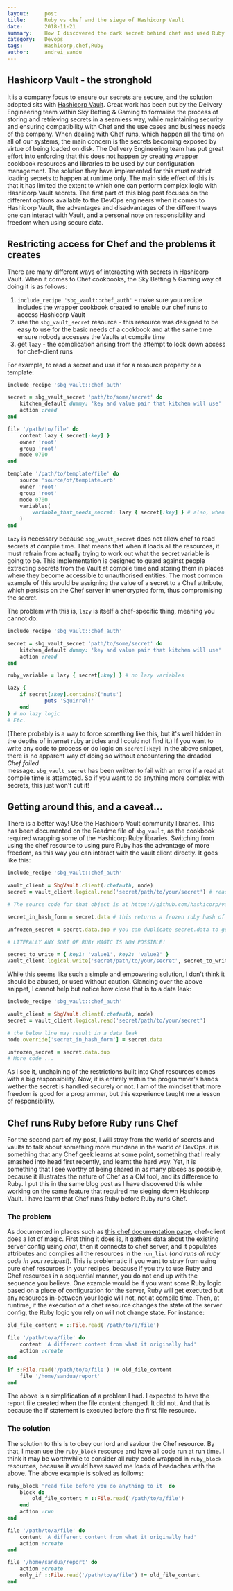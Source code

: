 ```yaml
---
layout:     post
title:      Ruby vs chef and the siege of Hashicorp Vault
date:       2018-11-21
summary:    How I discovered the dark secret behind chef and used Ruby to harness the power of Hashicorp Vault
category:   Devops
tags:       Hashicorp,chef,Ruby
author:     andrei_sandu
---
```

## Hashicorp Vault - the stronghold

It is a company focus to ensure our secrets are secure, and the solution adopted sits with [Hashicorp Vault](https://www.vaultproject.io/).
Great work has been put by the Delivery Engineering team within Sky Betting & Gaming to formalise the process of storing and retrieving
secrets in a seamless way, while maintaining security and ensuring compatibility with Chef and the use cases and business needs of the
company. When dealing with Chef runs, which happen all the time on all of our systems, the main concern is the secrets becoming exposed
by virtue of being loaded on disk. The Delivery Engineering team has put great effort into enforcing that this does not happen
by creating wrapper cookbook resources and libraries to be used by our configuration management. The solution they have implemented for this must restrict loading
secrets to happen at runtime only. The main side effect of this is that it has limited the extent to which one can perform complex logic with Hashicorp Vault
secrets. The first part of this blog post focuses on the different options available to the DevOps engineers when it comes to Hashicorp Vault, the advantages and
disadvantages of the different ways one can interact with Vault, and a personal note on responsibility and freedom when using secure data.

## Restricting access for Chef and the problems it creates

There are many different ways of interacting with secrets in Hashicorp Vault. When it comes to Chef cookbooks, the Sky Betting & Gaming way of doing it is as follows:
 1. `include_recipe 'sbg_vault::chef_auth'` - make sure your recipe includes the wrapper cookbook created to enable our chef runs to access Hashicorp Vault
 2. use the `sbg_vault_secret` resource - this resource was designed to be easy to use for the basic needs of a cookbook and at the same time ensure nobody
 accesses the Vaults at compile time
 3. get `lazy` - the complication arising from the attempt to lock down access for chef-client runs

For example, to read a secret and use it for a resource property or a template:
```ruby
include_recipe 'sbg_vault::chef_auth'

secret = sbg_vault_secret 'path/to/some/secret' do
    kitchen_default dummy: 'key and value pair that kitchen will use'
    action :read
end

file '/path/to/file' do
    content lazy { secret[:key] }
    owner 'root'
    group 'root'
    mode 0700
end

template '/path/to/template/file' do
    source 'source/of/template.erb'
    owner 'root'
    group 'root'
    mode 0700
    variables(
        variable_that_needs_secret: lazy { secret[:key] } # also, when you use that variable you need to do <%= @variable_that_needs_secret.call %>
    )
end
```
`lazy` is necessary because `sbg_vault_secret` does not allow chef to read secrets at compile time. That means that when it loads all the resources, it must
refrain from actually trying to work out what the secret variable is going to be. This implementation is designed to guard against people extracting secrets from
the Vault at compile time and storing them in places where they become accessible to unauthorised entities. The most common example of this would be assigning the
value of a secret to a Chef attribute, which persists on the Chef server in unencrypted form, thus compromising the secret.

The problem with this is, `lazy` is itself a chef-specific thing, meaning you cannot do:
```ruby
include_recipe 'sbg_vault::chef_auth'

secret = sbg_vault_secret 'path/to/some/secret' do
    kitchen_default dummy: 'key and value pair that kitchen will use'
    action :read
end

ruby_variable = lazy { secret[:key] } # no lazy variables

lazy {
    if secret[:key].contains?('nuts')
            puts 'Squirrel!'
    end
} # no lazy logic
# Etc.
```
(There probably is a way to force something like this, but it's well hidden in the depths of internet ruby articles and I could not find it.) If you want to write
any code to process or do logic on `secret[:key]` in the above snippet, there is no apparent way of doing so without encountering the dreaded _Chef failed_  
message.  `sbg_vault_secret` has been written to fail with an error if a read at compile time is attempted. So if you want to do anything more complex with secrets, this just won't cut it!

## Getting around this, and a caveat...

There is a better way! Use the Hashicorp Vault community libraries. This has been documented on the Readme file of `sbg_vault`, as the cookbook required wrapping
some of the Hashicorp Ruby libraries. Switching from using the chef resource to using pure Ruby has the advantage of more freedom, as this way you can interact
with the vault client directly. It goes like this:

```ruby
include_recipe 'sbg_vault::chef_auth'

vault_client = SbgVault.client(:chefauth, node)
secret = vault_client.logical.read('secret/path/to/your/secret') # read this, even at compile time! This method returns a Vault::Secret ruby object

# The source code for that object is at https://github.com/hashicorp/vault-ruby/blob/master/lib/vault/api/secret.rb

secret_in_hash_form = secret.data # this returns a frozen ruby hash of the secret from hashicorp vault

unfrozen_secret = secret.data.dup # you can duplicate secret.data to get a ruby hash that you can then modify

# LITERALLY ANY SORT OF RUBY MAGIC IS NOW POSSIBLE!

secret_to_write = { key1: 'value1', key2: 'value2' }
vault_client.logical.write('secret/path/to/your/secret', secret_to_write) # this is how you write to hashicorp vault
```

While this seems like such a simple and empowering solution, I don't think it should be abused, or used without caution. Glancing over the above snippet, I cannot
help but notice how close that is to a data leak:

```ruby
include_recipe 'sbg_vault::chef_auth'

vault_client = SbgVault.client(:chefauth, node)
secret = vault_client.logical.read('secret/path/to/your/secret')

# the below line may result in a data leak
node.override['secret_in_hash_form'] = secret.data

unfrozen_secret = secret.data.dup
# More code ...
```

As I see it, unchaining of the restrictions built into Chef resources comes with a big responsibility. Now, it is entirely within the programmer's hands wether
the secret is handled securely or not. I am of the mindset that more freedom is good for a programmer, but this experience taught me a lesson of responsibility.

## Chef runs Ruby before Ruby runs Chef

For the second part of my post, I will stray from the world of secrets and vaults to talk about something more mundane in the world of DevOps. it is something
that any Chef geek learns at some point, something that I really smashed into head first recently, and learnt the hard way. Yet, it is something that I see worthy
of being shared in as many places as possible, because it illustrates the nature of Chef as a CM tool, and its difference to Ruby. I put this in the same blog
post as I have discovered this while working on the same feature that required me sieging down Hashicorp Vault. I have learnt that Chef runs Ruby before Ruby runs
Chef.

### The problem
As documented in places such as [this chef documentation page](https://docs.chef.io/chef_client_overview.html), chef-client does a lot of magic. First thing it
does is, it gathers data about the existing server config using _ohai_, then it connects to chef server, and it populates attributes and compiles all the
resources in the `run_list` (*and runs all ruby code in your recipes!*). This is problematic if you want to stray from using pure chef resources in your recipes,
because if you try to use Ruby and Chef resources in a sequential manner, you do not end up with the sequence you believe. One example would be if you want some
Ruby logic based on a piece of configuration for the server, Ruby will get executed but any resources in-between your logic will not, not at compile time. Then,
at runtime, if the execution of a chef resource changes the state of the server config, the Ruby logic you rely on will not change state. For instance:

```ruby
old_file_content = ::File.read('/path/to/a/file')

file '/path/to/a/file' do
    content 'A different content from what it originally had'
    action :create
end

if ::File.read('/path/to/a/file') != old_file_content
    file '/home/sandua/report'
end
```
The above is a simplification of a problem I had. I expected to have the report file created when the file content changed. It did not. And that is because the if
statement is executed before the first file resource.

### The solution
The solution to this is to obey our lord and saviour the Chef resource. By that, I mean use the `ruby_block` resource and have all code run at run time. I think
it may be worthwhile to consider all ruby code wrapped in `ruby_block` resources, because it would have saved me loads of headaches with the above. The above
example is solved as follows:

```ruby
ruby_block 'read file before you do anything to it' do
    block do
        old_file_content = ::File.read('/path/to/a/file')
    end
    action :run
end

file '/path/to/a/file' do
    content 'A different content from what it originally had'
    action :create
end

file '/home/sandua/report' do
    action :create
    only_if ::File.read('/path/to/a/file') != old_file_content
end
```
